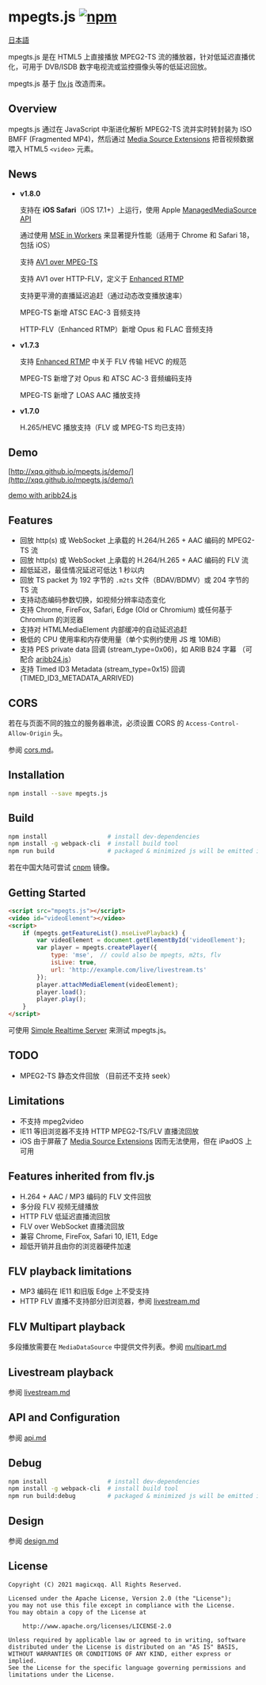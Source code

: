 mpegts.js  [![npm](https://img.shields.io/npm/v/mpegts.js.svg?style=flat)](https://www.npmjs.com/package/mpegts.js)
======
[日本語](README_ja.md)

mpegts.js 是在 HTML5 上直接播放 MPEG2-TS 流的播放器，针对低延迟直播优化，可用于 DVB/ISDB 数字电视流或监控摄像头等的低延迟回放。

mpegts.js 基于 [flv.js](https://github.com/bilibili/flv.js) 改造而来。

## Overview
mpegts.js 通过在 JavaScript 中渐进化解析 MPEG2-TS 流并实时转封装为 ISO BMFF (Fragmented MP4)，然后通过 [Media Source Extensions][] 把音视频数据喂入 HTML5 `<video>` 元素。

[Media Source Extensions]: https://w3c.github.io/media-source/

## News
- **v1.8.0**

    支持在 **iOS Safari**（iOS 17.1+）上运行，使用 Apple [ManagedMediaSource API](https://github.com/w3c/media-source/issues/320)

    通过使用 [MSE in Workers](https://github.com/w3c/media-source/issues/175) 来显著提升性能（适用于 Chrome 和 Safari 18，包括 iOS）

    支持 [AV1 over MPEG-TS](https://aomediacodec.github.io/av1-mpeg2-ts/)

    支持 AV1 over HTTP-FLV，定义于 [Enhanced RTMP](https://github.com/veovera/enhanced-rtmp)

    支持更平滑的直播延迟追赶（通过动态改变播放速率）

    MPEG-TS 新增 ATSC EAC-3 音频支持

    HTTP-FLV（Enhanced RTMP）新增 Opus 和 FLAC 音频支持

- **v1.7.3**

    支持 [Enhanced RTMP] 中关于 FLV 传输 HEVC 的规范

    MPEG-TS 新增了对 Opus 和 ATSC AC-3 音频编码支持

    MPEG-TS 新增了 LOAS AAC 播放支持

- **v1.7.0**

    H.265/HEVC 播放支持（FLV 或 MPEG-TS 均已支持）

[Enhanced RTMP]: https://github.com/veovera/enhanced-rtmp

## Demo
[http://xqq.github.io/mpegts.js/demo/](http://xqq.github.io/mpegts.js/demo/)

[demo with aribb24.js](http://xqq.github.io/mpegts.js/demo/arib.html)

## Features
- 回放 http(s) 或 WebSocket 上承载的 H.264/H.265 + AAC 编码的 MPEG2-TS 流
- 回放 http(s) 或 WebSocket 上承载的 H.264/H.265 + AAC 编码的 FLV 流
- 超低延迟，最佳情况延迟可低达 1 秒以内
- 回放 TS packet 为 192 字节的 `.m2ts` 文件（BDAV/BDMV）或 204 字节的 TS 流
- 支持动态编码参数切换，如视频分辨率动态变化
- 支持 Chrome, FireFox, Safari, Edge (Old or Chromium) 或任何基于 Chromium 的浏览器
- 支持对 HTMLMediaElement 内部缓冲的自动延迟追赶
- 极低的 CPU 使用率和内存使用量（单个实例约使用 JS 堆 10MiB）
- 支持 PES private data 回调 (stream_type=0x06)，如 ARIB B24 字幕 （可配合 [aribb24.js][]）
- 支持 Timed ID3 Metadata (stream_type=0x15) 回调 (TIMED_ID3_METADATA_ARRIVED)

[aribb24.js]: https://github.com/monyone/aribb24.js

## CORS
若在与页面不同的独立的服务器串流，必须设置 CORS 的 `Access-Control-Allow-Origin` 头。

参阅 [cors.md](docs/cors.md)。

## Installation
```bash
npm install --save mpegts.js
```

## Build
```bash
npm install                 # install dev-dependencies
npm install -g webpack-cli  # install build tool
npm run build               # packaged & minimized js will be emitted in dist folder
```

若在中国大陆可尝试 [cnpm](https://github.com/cnpm/cnpm) 镜像。

## Getting Started
```html
<script src="mpegts.js"></script>
<video id="videoElement"></video>
<script>
    if (mpegts.getFeatureList().mseLivePlayback) {
        var videoElement = document.getElementById('videoElement');
        var player = mpegts.createPlayer({
            type: 'mse',  // could also be mpegts, m2ts, flv
            isLive: true,
            url: 'http://example.com/live/livestream.ts'
        });
        player.attachMediaElement(videoElement);
        player.load();
        player.play();
    }
</script>
```
可使用 [Simple Realtime Server](https://github.com/ossrs/srs/) 来测试 mpegts.js。

## TODO
- MPEG2-TS 静态文件回放 （目前还不支持 seek）

## Limitations
- 不支持 mpeg2video
- IE11 等旧浏览器不支持 HTTP MPEG2-TS/FLV 直播流回放
- iOS 由于屏蔽了 [Media Source Extensions][] 因而无法使用，但在 iPadOS 上可用

## Features inherited from flv.js
- H.264 + AAC / MP3 编码的 FLV 文件回放
- 多分段 FLV 视频无缝播放
- HTTP FLV 低延迟直播流回放
- FLV over WebSocket 直播流回放
- 兼容 Chrome, FireFox, Safari 10, IE11, Edge
- 超低开销并且由你的浏览器硬件加速

## FLV playback limitations
- MP3 编码在 IE11 和旧版 Edge 上不受支持
- HTTP FLV 直播不支持部分旧浏览器，参阅 [livestream.md](docs/livestream.md)

## FLV Multipart playback
多段播放需要在 `MediaDataSource` 中提供文件列表。参阅 [multipart.md](docs/multipart.md)

## Livestream playback
参阅 [livestream.md](docs/livestream.md)

## API and Configuration
参阅 [api.md](docs/api.md)

## Debug
```bash
npm install                 # install dev-dependencies
npm install -g webpack-cli  # install build tool
npm run build:debug         # packaged & minimized js will be emitted in dist folder
```

## Design
参阅 [design.md](docs/design.md)

## License
```
Copyright (C) 2021 magicxqq. All Rights Reserved.

Licensed under the Apache License, Version 2.0 (the "License");
you may not use this file except in compliance with the License.
You may obtain a copy of the License at

    http://www.apache.org/licenses/LICENSE-2.0

Unless required by applicable law or agreed to in writing, software
distributed under the License is distributed on an "AS IS" BASIS,
WITHOUT WARRANTIES OR CONDITIONS OF ANY KIND, either express or implied.
See the License for the specific language governing permissions and
limitations under the License.
```
